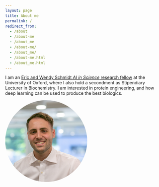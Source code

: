```yaml
---
layout: page
title: About me
permalink: /
redirect_from: 
  - /about
  - /about-me
  - /about_me
  - /about-me/
  - /about_me/
  - /about-me.html
  - /about_me.html
---
```


<div class="row justify-content-between">
<div class="col-md-8 pr-5">

<p>I am an <a href="https://www.schmidtfutures.com/our-work/schmidt-ai-in-science-postdocs/">Eric and Wendy Schmidt <i>AI in Science</i> research fellow</a> at the University of Oxford, where I also hold a secondment as Stipendiary Lecturer in Biochemistry. I am interested in protein engineering, and how deep learning can be used to produce the best biologics.</p>

</div>


<div class="col-md-4 text-center">
<img src="assets/images/avatar.jpg" style="width:264px;height:264px;border-radius:50%" />
</div>
</div>
